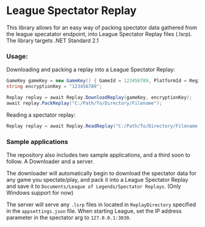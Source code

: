 # League Spectator Replay
This library allows for an easy way of packing spectator data gathered  from the league specatator endpoint, into League Spectator Replay files (.lsrp). The library targets .NET Standard 2.1

### Usage:
Downloading and packing a replay into a League Spectator Replay:
```cs
GameKey gameKey = new GameKey() { GameId = 123456789, PlatformId = Region.EUW1 };
string encryptionKey = "123456789";

Replay replay = await Replay.DownloadReplay(gameKey, encryptionKey);
await replay.PackReplay("C:/Path/To/Directory/Filename");
```
Reading a spectator replay:
```cs
Replay replay = await Replay.ReadReplay("C:/Path/To/Directory/Filename.lsrp");
```
### Sample applications

The repository also includes two sample applications, and a third soon to follow. A Downloader and a server. 

The downloader will automatically begin to download the spectator data for any game you spectate/play, and pack it into a League Spectator Replay and save it to `Documents/League of Legends/Spectator Replays`. (Only Windows support for now)

The server will serve any `.lsrp` files in located in `ReplayDirectory` specified in the `appsettings.json` file. When starting League, set the IP address parameter in the spectator arg to `127.0.0.1:3030`.
